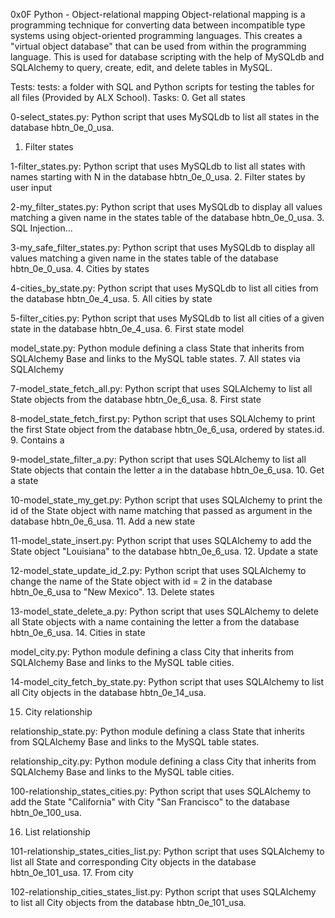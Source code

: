 0x0F Python - Object-relational mapping
Object-relational mapping is a programming technique for converting data between incompatible type systems using object-oriented programming languages. This creates a "virtual object database" that can be used from within the programming language. This is used for database scripting with the help of MySQLdb and SQLAlchemy to query, create, edit, and delete tables in MySQL.

Tests:
tests: a folder with SQL and Python scripts for testing the tables for all files (Provided by ALX School).
Tasks:
0. Get all states

0-select_states.py: Python script that uses MySQLdb to list all states in the database hbtn_0e_0_usa.
1. Filter states

1-filter_states.py: Python script that uses MySQLdb to list all states with names starting with N in the database hbtn_0e_0_usa.
2. Filter states by user input

2-my_filter_states.py: Python script that uses MySQLdb to display all values matching a given name in the states table of the database hbtn_0e_0_usa.
3. SQL Injection...

3-my_safe_filter_states.py: Python script that uses MySQLdb to display all values matching a given name in the states table of the database hbtn_0e_0_usa.
4. Cities by states

4-cities_by_state.py: Python script that uses MySQLdb to list all cities from the database hbtn_0e_4_usa.
5. All cities by state

5-filter_cities.py: Python script that uses MySQLdb to list all cities of a given state in the database hbtn_0e_4_usa.
6. First state model

model_state.py: Python module defining a class State that inherits from SQLAlchemy Base and links to the MySQL table states.
7. All states via SQLAlchemy

7-model_state_fetch_all.py: Python script that uses SQLAlchemy to list all State objects from the database hbtn_0e_6_usa.
8. First state

8-model_state_fetch_first.py: Python script that uses SQLAlchemy to print the first State object from the database hbtn_0e_6_usa, ordered by states.id.
9. Contains a

9-model_state_filter_a.py: Python script that uses SQLAlchemy to list all State objects that contain the letter a in the database hbtn_0e_6_usa.
10. Get a state

10-model_state_my_get.py: Python script that uses SQLAlchemy to print the id of the State object with name matching that passed as argument in the database hbtn_0e_6_usa.
11. Add a new state

11-model_state_insert.py: Python script that uses SQLAlchemy to add the State object "Louisiana" to the database hbtn_0e_6_usa.
12. Update a state

12-model_state_update_id_2.py: Python script that uses SQLAlchemy to change the name of the State object with id = 2 in the database hbtn_0e_6_usa to "New Mexico".
13. Delete states

13-model_state_delete_a.py: Python script that uses SQLAlchemy to delete all State objects with a name containing the letter a from the database hbtn_0e_6_usa.
14. Cities in state

model_city.py: Python module defining a class City that inherits from SQLAlchemy Base and links to the MySQL table cities.

14-model_city_fetch_by_state.py: Python script that uses SQLAlchemy to list all City objects in the database hbtn_0e_14_usa.

15. City relationship

relationship_state.py: Python module defining a class State that inherits from SQLAlchemy Base and links to the MySQL table states.

relationship_city.py: Python module defining a class City that inherits from SQLAlchemy Base and links to the MySQL table cities.

100-relationship_states_cities.py: Python script that uses SQLAlchemy to add the State "California" with City "San Francisco" to the database hbtn_0e_100_usa.

16. List relationship

101-relationship_states_cities_list.py: Python script that uses SQLAlchemy to list all State and corresponding City objects in the database hbtn_0e_101_usa.
17. From city

102-relationship_cities_states_list.py: Python script that uses SQLAlchemy to list all City objects from the database hbtn_0e_101_usa.

